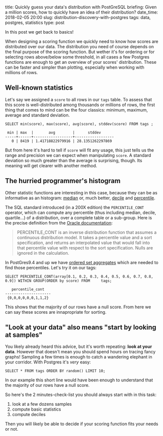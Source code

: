 title: Quickly guess your data's distribution with PostGreSQL
briefing: Given a million scores, how to quickly have an idea of their distribution?
date_time: 2018-02-05 20:00
slug: distribution-discovery-with-postgres
tags: data, postgres, statistics
type: post

In this post we get back to basics!

When designing a scoring function we quickly need to know how scores are distributed
over our data. The distribution you need of course depends on the final purpose
of the scoring function. But wether it's for ordering or for selecting rows
above/below some threshold, in all cases a few Postgres functions are enough
to get an overview of your scores' distribution.
These can be faster and simpler than plotting, especially when working with millions of rows.


## Well-known statistics

Let's say we assigned a `score` to all rows in our `tags` table.
To assess that this score is well-distributed among thousands or millions of rows,
the first thing that comes to mind can be the four classics: 
minimum, maximum, average and standard deviation.

    SELECT min(score), max(score), avg(score), stddev(score) FROM tags ;
    
     min | max  |       avg        |      stddev
    -----+------+------------------+------------------
       0 | 8419 | 1.41718822979916 | 28.1351262297869

But from here it's hard to tell if `score` will fit any usage,
this just tells us the range and precision we can expect when manipulating `score`.
A standard deviation so much greater than the average is surprising, though. 
Its meaning will get clearer with another method.


## The hurried programmer's histogram

Other statistic functions are interesting in this case,
because they can be as informative as an histogram: 
[median](https://en.wikipedia.org/wiki/Median) or, 
much better, [decile](https://en.wikipedia.org/wiki/Decile)
and [percentile](https://en.wikipedia.org/wiki/Percentile).

The SQL standard introduced (in a 200X edition) the `PERCENTILE_CONT` operator,
which can compute any percentile (thus including median, decile, quartile...)
of a distribution, over a complete table or a sub-group.
Here is the precise definition from the 
[Oracle documentation](http://docs.oracle.com/cd/B19306_01/server.102/b14200/functions110.htm):

> PERCENTILE_CONT is an inverse distribution function that assumes a continuous distribution model. It takes a percentile value and a sort specification, and returns an interpolated value that would fall into that percentile value with respect to the sort specification. Nulls are ignored in the calculation.

In PostGres9.4 and up we have
[ordered set aggregates](https://www.depesz.com/2014/01/11/waiting-for-9-4-support-ordered-set-within-group-aggregates/)
which are needed to find those percentiles. Let's try it on our tags:

    SELECT PERCENTILE_CONT(array[0.1, 0.2, 0.3, 0.4, 0.5, 0.6, 0.7, 0.8, 0.9]) WITHIN GROUP(ORDER by score) FROM     tags;
    
       percentile_cont
    ---------------------
     {0,0,0,0,0,0,1,1,2}

This shows that the majority of our rows have a null score.
From here we can say these scores are innapropriate for sorting.


## "Look at your data" also means "start by looking at samples"

You likely already heard this advice, but it's worth repeating: **look at your data**.
However that doesn't mean you should spend hours on tracing fancy graphs!
Sampling a few times is enough to catch a wandering elephant in your corridor.
With Postgres it's _very_ easy:

    SELECT * FROM tags ORDER BY random() LIMIT 10;

In our example this short line would have been enough to
understand that the majority of our rows have a null score.

So here's the 2 minutes-check-list you should always start with in this task:

1. look at a few dozens samples
2. compute basic statistics
3. compute deciles

Then you will likely be able to decide if your scoring function fits your needs or not.
